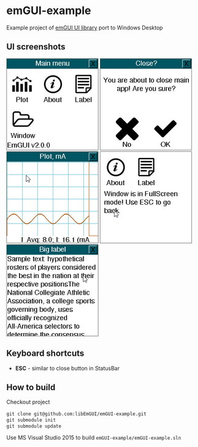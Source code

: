 # emGUI-example
Example project of [emGUI UI library](https://github.com/libEmGUI/emGUI) port to Windows Desktop

## UI screenshots

![Main Window](/Doc/main-wnd.png)
![Modal Dialog](/Doc/modal-dialog.png)
![Modal Dialog](/Doc/plot.png)
![Modal Dialog](/Doc/fullscreen.png)
![Label Widget](/Doc/label.png)

## Keyboard shortcuts

* **ESC** - similar to close button in StatusBar

## How to build

Checkout project

```
git clone git@github.com:libEmGUI/emGUI-example.git
git submodule init
git submodule update
```

Use MS Visual Studio 2015 to build `emGUI-example/emGUI-example.sln`